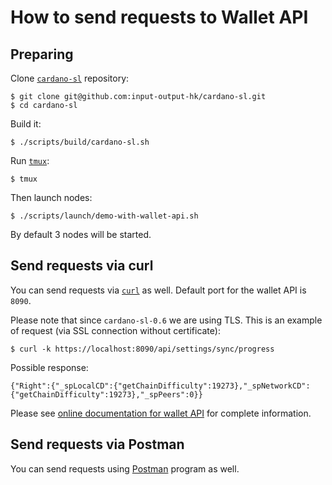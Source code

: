 # How to send requests to Wallet API

## Preparing

Clone [`cardano-sl`](https://github.com/input-output-hk/cardano-sl/) repository:

```
$ git clone git@github.com:input-output-hk/cardano-sl.git
$ cd cardano-sl
```

Build it:

```
$ ./scripts/build/cardano-sl.sh
```

Run [`tmux`](https://github.com/tmux/tmux):

```
$ tmux
```

Then launch nodes:

```
$ ./scripts/launch/demo-with-wallet-api.sh
```

By default 3 nodes will be started.

## Send requests via curl

You can send requests via [`curl`](https://curl.haxx.se/) as well. Default port for the wallet API is `8090`.

Please note that since `cardano-sl-0.6` we are using TLS. This is an example of request (via SSL connection without certificate):

```
$ curl -k https://localhost:8090/api/settings/sync/progress
```

Possible response:

```
{"Right":{"_spLocalCD":{"getChainDifficulty":19273},"_spNetworkCD":{"getChainDifficulty":19273},"_spPeers":0}}
```

Please see [online documentation for wallet API](https://cardanodocs.com/technical/wallet/api/) for complete information.

## Send requests via Postman

You can send requests using [Postman](https://www.getpostman.com/) program as well.
